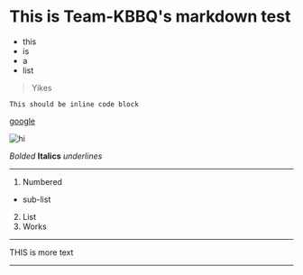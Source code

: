 # This is Team-KBBQ's markdown test

* this
* is 
* a
* list

> Yikes

`This should be inline code block`

[google](http://www.google.com)

![hi](https://a1.memecaptain.com/src_thumbs/64801.gif)

*Bolded*
**Italics**
_underlines_

***

1. Numbered
  * sub-list
2. List
3. Works

---
THIS is more text

___
